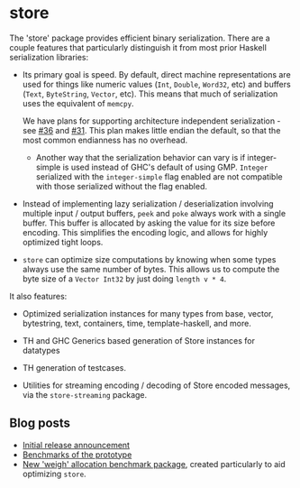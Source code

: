 # store

The 'store' package provides efficient binary serialization. There are a couple
features that particularly distinguish it from most prior Haskell serialization
libraries:

* Its primary goal is speed. By default, direct machine representations are used
  for things like numeric values (`Int`, `Double`, `Word32`, etc) and buffers
  (`Text`, `ByteString`, `Vector`, etc). This means that much of serialization
  uses the equivalent of `memcpy`.

  We have plans for supporting architecture independent serialization - see
  [#36](https://github.com/fpco/store/issues/36) and
  [#31](https://github.com/fpco/store/issues/31). This plan makes little endian
  the default, so that the most common endianness has no overhead.

  - Another way that the serialization behavior can vary is if
    integer-simple is used instead of GHC's default of using
    GMP. `Integer` serialized with the `integer-simple` flag enabled
    are not compatible with those serialized without the flag enabled.

* Instead of implementing lazy serialization / deserialization involving
  multiple input / output buffers, `peek` and `poke` always work with a single
  buffer. This buffer is allocated by asking the value for its size before
  encoding. This simplifies the encoding logic, and allows for highly optimized
  tight loops.

* `store` can optimize size computations by knowing when some types always
  use the same number of bytes.  This allows us to compute the byte size of a
  `Vector Int32` by just doing `length v * 4`.

It also features:

* Optimized serialization instances for many types from base, vector,
  bytestring, text, containers, time, template-haskell, and more.

* TH and GHC Generics based generation of Store instances for datatypes

* TH generation of testcases.

* Utilities for streaming encoding / decoding of Store encoded messages, via the
  `store-streaming` package.

## Blog posts

* [Initial release announcement](https://www.fpcomplete.com/blog/2016/05/store-package)
* [Benchmarks of the prototype](https://www.fpcomplete.com/blog/2016/03/efficient-binary-serialization)
* [New 'weigh' allocation benchmark package](https://www.fpcomplete.com/blog/2016/05/weigh-package),
  created particularly to aid optimizing `store`.
